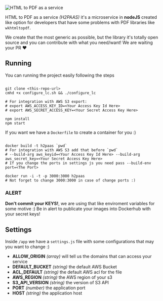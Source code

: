 ![HTML to PDF as a service](http://imgur.com/2LHbx9b.png)

HTML to PDF as a service *(H2PAAS)* it's a microservice in **nodeJS** created like option for developers that have some problems with PDF libraries like `wkhtmltopdf`.  

We create that the most generic as possible, but the library it's totally open source and you can contribute with what you need/want! We are waiting your PR :heart:  

## Running

You can running the project easily following the steps

```

git clone <this-repo-url>
cmhd +x configure_lc.sh && ./configure_lc

# For integration with AWS S3 export:
# export AWS_ACCESS_KEY_ID=<Your Access Key Id Here>
# export AWS_SECRET_ACCESS_KEY=<Your Secret Access Key Here>

npm install
npm start

```

If you want we have a `Dockerfile` to create a container for you :) 
```

docker build -t h2paas `pwd`
# For integration with AWS S3 add that before `pwd`
# --build-arg aws_keyid=<Your Access Key Id Here> --build-arg aws_secret_key=<Your Secret Access Key Here>
# If you change the ports in settings js you need pass --build-env port=<The Port>

docker run -i -t -p 3000:3000 h2paas
# Not forget to change 3000:3000 in case of change ports :)

```

### ALERT
**Don't commit your KEYS!**, we are using that like enviroment variables for some motive :) Be in alert to publicate your images into Dockerhub with your secret keys!

## Settings
Inside `/app` we have a `settings.js` file with some configurations that may you want to change :)

- **ALLOW_ORIGIN** *(array<string>)* will tell us the domains that can access your service
- **DEFAULT_BUCKET** *(string)* the default AWS Bucket 
- **ACL_DEFAULT** *(string)* the default AWS acl for the file
- **AWS_REGION** *(string)* the AWS region of your s3
- **S3_API_VERSION** *(string)* the version of S3 API
- **PORT** *(number)* the application port
- **HOST** *(string)* the application host